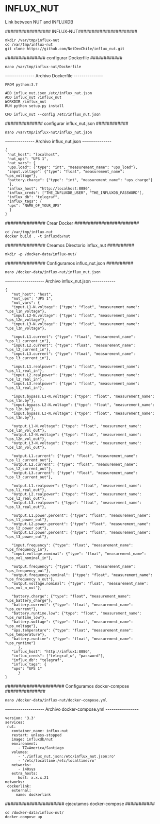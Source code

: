 # INFLUX_NUT
Link between NUT and INFLUXDB

################# INFLUX-NUT######################

```
mkdir /var/tmp/influx-nut
cd /var/tmp/influx-nut
git clone https://github.com/NetDevChile/influx_nut.git
```

############### configurar Dockerfile ############

```
nano /var/tmp/influx-nut/Dockerfile
```

--------------- Archivo Dockerfile ---------------

```
FROM python:3.7

ADD influx_nut.json /etc/influx_nut.json
ADD influx_nut /influx_nut
WORKDIR /influx_nut
RUN python setup.py install

CMD influx_nut --config /etc/influx_nut.json
```

############## configurar influx_nut.json ############

```
nano /var/tmp/influx-nut/influx_nut.json 
```

--------------- Archivo influx_nut.json ---------------

```
{
 "nut_host": "localhost",
 "nut_ups": "UPS 1",
 "nut_vars": {
 "ups.load": {"type": "int", "measurement_name": "ups_load"},
 "input.voltage": {"type": "float", "measurement_name": "ups_voltage"},
 "battery.charge": {"type": "int", "measurement_name": "ups_charge"}
  },
 "influx_host": "http://localhost:8086",
 "influx_creds": ["THE_INFLUXDB_USER", "THE_INFLUXDB_PASSWORD"],
 "influx_db": "telegraf",
 "influx_tags": {
 "ups": "NAME_OF_YOUR_UPS"
  }
}
```

############### Crear Docker ########################

```
cd /var/tmp/influx-nut
docker build . -t influxdb/nut
```

############### Creamos Directorio influx_nut ##########

```
mkdir -p /docker-data/influx-nut/
```

############### Configuramos influx_nut.json ##########

```
nano /docker-data/influx-nut/influx_nut.json
```

-------------------- Archivo influx_nut.json ------------

```
{
   "nut_host": "host",
   "nut_ups": "UPS 1",
   "nut_vars": {
   "input.L1-N.voltage": {"type": "float", "measurement_name": "ups_l1n_voltage"},
   "input.L2-N.voltage": {"type": "float", "measurement_name": "ups_l2n_voltage"},
   "input.L3-N.voltage": {"type": "float", "measurement_name": "ups_l3n_voltage"},
  
   "input.L1.current": {"type": "float", "measurement_name": "ups_l1_current_in"},
   "input.L2.current": {"type": "float", "measurement_name": "ups_l2_current_in"},
   "input.L3.current": {"type": "float", "measurement_name": "ups_l3_current_in"},
  
   "input.L1.realpower": {"type": "float", "measurement_name": "ups_l1_real_in"},
   "input.L2.realpower": {"type": "float", "measurement_name": "ups_l2_real_in"},
   "input.L3.realpower": {"type": "float", "measurement_name": "ups_l3_real_in"},

   "input.bypass.L1-N.voltage": {"type": "float", "measurement_name": "ups_l1n.by"},
   "input.bypass.L2-N.voltage": {"type": "float", "measurement_name": "ups_l2n.by"},
   "input.bypass.L3-N.voltage": {"type": "float", "measurement_name": "ups_l3n.by"},
  
   "output.L1-N.voltage": {"type": "float", "measurement_name": "ups_l1n_vol_out"},
   "output.L2-N.voltage": {"type": "float", "measurement_name": "ups_l2n_vol_out"},
   "output.L3-N.voltage": {"type": "float", "measurement_name": "ups_l3n_vol_out"},
  
   "output.L1.current": {"type": "float", "measurement_name": "ups_l1_current_out"},
   "output.L2.current": {"type": "float", "measurement_name": "ups_l2_current_out"},
   "output.L3.current": {"type": "float", "measurement_name": "ups_l3_current_out"},
  
   "output.L1.realpower": {"type": "float", "measurement_name": "ups_l1_real_out"},
   "output.L2.realpower": {"type": "float", "measurement_name": "ups_l2_real_out"},
   "output.L3.realpower": {"type": "float", "measurement_name": "ups_l3_real_out"},
  
   "output.L1.power.percent": {"type": "float", "measurement_name": "ups_l1_power_out"},
   "output.L2.power.percent": {"type": "float", "measurement_name": "ups_l2_power_out"},
   "output.L3.power.percent": {"type": "float", "measurement_name": "ups_l3_power_out"},
  
   "input.frequency": {"type": "float", "measurement_name": "ups_frequency_in"},
   "input.voltage.nominal": {"type": "float", "measurement_name": "ups_vol_nominal_in"},
  
   "output.frequency": {"type": "float", "measurement_name": "ups_frequency_out"},
   "output.frequency.nominal": {"type": "float", "measurement_name": "ups_frequency_n_out"},
   "output.voltage.nominal": {"type": "float", "measurement_name": "ups_vol_n_out"},
 
   "battery.charge": {"type": "float", "measurement_name": "ups_battery_charge"},
   "battery.current": {"type": "float", "measurement_name": "ups_current"},
   "battery.runtime.low": {"type": "float", "measurement_name": "ups_runtime_low"},
   "battery.voltage": {"type": "float", "measurement_name": "ups_voltage"},
   "ups.temperature": {"type": "float", "measurement_name": "ups_temperature"},
   "battery.runtime": {"type": "float", "measurement_name": "ups_runtime"}
      },
   "influx_host": "http://influx1:8086",
   "influx_creds": ["telegraf_w", "password"],
   "influx_db": "telegraf",
   "influx_tags": {
   "ups": "UPS 1"
      }
}
```  

###################### Configuramos docker-compose ###############

```
nano /docker-data/influx-nut/docker-compose.yml
```

-------------------- Archivo docker-compose.yml -----------------

```
version: '3.3'
services:
 nut:
   container_name: influx-nut
   restart: unless-stopped
   image: influxdb/nut
   environment:
      - TZ=America/Santiago
   volumes:
      - './influx_nut.json:/etc/influx_nut.json:ro'
      - '/etc/localtime:/etc/localtime:ro'
   networks:
      - i40sys
   extra_hosts:
      host: x.x.x.21
networks:
 dockerlink:
   external:
     name: dockerlink
```
###################### ejecutamos docker-compose ###########

```
cd /docker-data/influx-nut/
docker-compose up 
```

